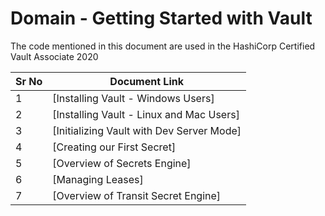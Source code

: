 # Domain  - Getting Started with Vault

The code mentioned in this document are used in the HashiCorp Certified Vault Associate 2020  

 

| Sr No | Document Link |
| ------ | ------ |
| 1 | [Installing Vault - Windows Users] |
| 2 | [Installing Vault - Linux and Mac Users] |
| 3 | [Initializing Vault with Dev Server Mode] |
| 4 | [Creating our First Secret] |
| 5 | [Overview of Secrets Engine] |
| 6 | [Managing Leases] |
| 7 | [Overview of Transit Secret Engine] |


   
